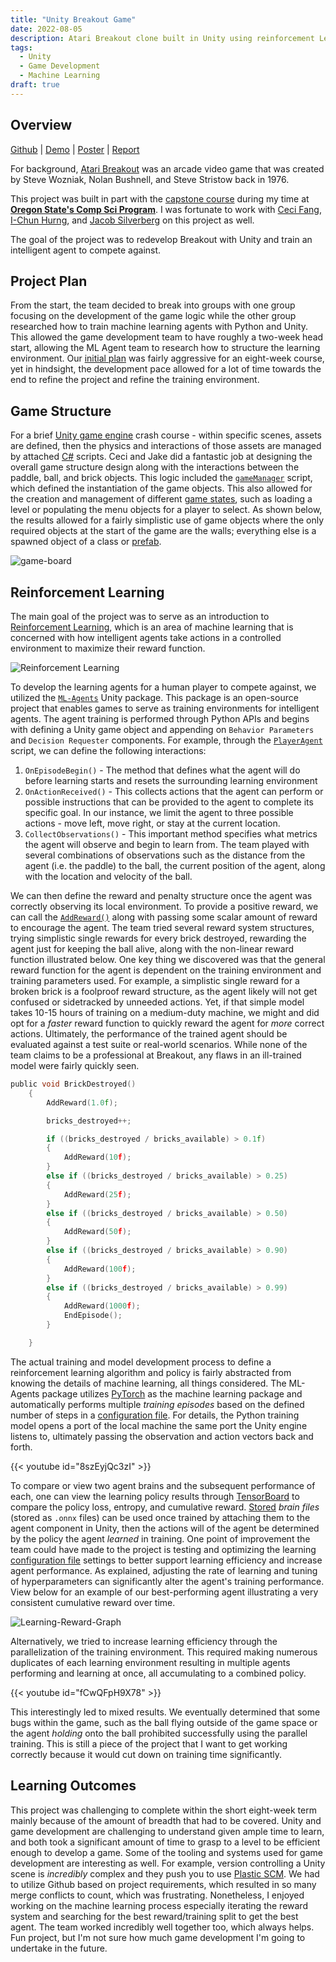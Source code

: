 ```yaml
---
title: "Unity Breakout Game"
date: 2022-08-05
description: Atari Breakout clone built in Unity using reinforcement Learning for the computer agent
tags: 
  - Unity
  - Game Development
  - Machine Learning
draft: true 
---
```


## Overview
[Github](https://github.com/Minkus-14/ML-Breakout) | [Demo](https://jaredtconnor.github.io/ML-Breakout/) | [Poster](/images/project_images/ml_breakout/ML-Breakout-Poster.pdf) | [Report](/images/project_images/ml_breakout/final-report.pdf)

For background, [Atari Breakout](https://en.wikipedia.org/wiki/Breakout_(video_game)) was an arcade video game that was created by Steve Wozniak, Nolan Bushnell, and Steve Stristow back in 1976. 

This project was built in part with the [capstone course](https://ecampus.oregonstate.edu/soc/ecatalog/ecoursedetail.htm?subject=CS&coursenumber=467&termcode=all) during my time at [**Oregon State's Comp Sci Program**](https://eecs.oregonstate.edu/academic/online-cs-postbacc). I was fortunate to work with [Ceci Fang](https://github.com/CcEeCcIi), [I-Chun Hurng](https://www.linkedin.com/in/ichunhurng/), and [Jacob Silverberg](https://www.linkedin.com/in/jacobsilverberg/) on this project as well.  

The goal of the project was to redevelop Breakout with Unity and train an intelligent agent to compete against.

## Project Plan 
From the start, the team decided to break into groups with one group focusing on the development of the game logic while the other group researched how to train machine learning agents with Python and Unity. This allowed the game development team to have roughly a two-week head start, allowing the ML Agent team to research how to structure the learning environment. Our [initial plan](/files/ML_Breakout_Task.pdf) was fairly aggressive for an eight-week course, yet in hindsight, the development pace allowed for a lot of time towards the end to refine the project and refine the training environment.
  
## Game Structure 
For a brief [Unity game engine](https://en.wikipedia.org/wiki/Unity_(game_engine)) crash course - within specific scenes, assets are defined, then the physics and interactions of those assets are managed by attached [C#](https://docs.microsoft.com/en-us/archive/msdn-magazine/2014/august/unity-developing-your-first-game-with-unity-and-csharp) scripts. Ceci and Jake did a fantastic job at designing the overall game structure design along with the interactions between the paddle, ball, and brick objects. This logic included the [`gameManager`](https://github.com/Minkus-14/ML-Breakout/blob/main/Assets/Scripts/MainScripts/GameManager.cs) script, which defined the instantiation of the game objects. This also allowed for the creation and management of different [game states](https://www.youtube.com/watch?v=4I0vonyqMi8), such as loading a level or populating the menu objects for a player to select. As shown below, the results allowed for a fairly simplistic use of game objects where the only required objects at the start of the game are the walls; everything else is a spawned object of a class or [prefab](https://docs.unity3d.com/Manual/Prefabs.html).

![game-board](/images/project_images/ml_breakout/game-board.png)  

## Reinforcement Learning

The main goal of the project was to serve as an introduction to [Reinforcement Learning](https://en.wikipedia.org/wiki/Reinforcement_learning), which is an area of machine learning that is concerned with how intelligent agents take actions in a controlled environment to maximize their reward function. 

![Reinforcement Learning](/images/project_images/ml_breakout/Reinforcement-Learning.png)

To develop the learning agents for a human player to compete against, we utilized the [`ML-Agents`](https://github.com/Unity-Technologies/ml-agents) Unity package. This package is an open-source project that enables games to serve as training environments for intelligent agents. The agent training is performed through Python APIs and begins with defining a Unity game object and appending on `Behavior Parameters` and `Decision Requester` components. For example, through the [`PlayerAgent`](https://github.com/Minkus-14/ML-Breakout/blob/main/Assets/Scripts/AgentScripts/PlayerAgent.cs) script, we can define the following interactions:

1. `OnEpisodeBegin()` - The method that defines what the agent will do before learning starts and resets the surrounding learning environment 
2. `OnActionReceived()` - This collects actions that the agent can perform or possible instructions that can be provided to the agent to complete its specific goal. In our instance, we limit the agent to three possible actions - move left, move right, or stay at the current location.  
3. `CollectObservations()` - This important method specifies what metrics the agent will observe and begin to learn from. The team played with several combinations of observations such as the distance from the agent (i.e. the paddle) to the ball, the current position of the agent, along with the location and velocity of the ball. 

We can then define the reward and penalty structure once the agent was correctly observing its local environment. To provide a positive reward, we can call the [`AddReward()`](https://github.com/Unity-Technologies/ml-agents/blob/release_19_docs/docs/Learning-Environment-Design-Agents.md#rewards) along with passing some scalar amount of reward to encourage the agent. The team tried several reward system structures, trying simplistic single rewards for every brick destroyed, rewarding the agent just for keeping the ball alive, along with the non-linear reward function illustrated below. One key thing we discovered was that the general reward function for the agent is dependent on the training environment and training parameters used. For example, a simplistic single reward for a broken brick is a foolproof reward structure, as the agent likely will not get confused or sidetracked by unneeded actions. Yet, if that simple model takes 10-15 hours of training on a medium-duty machine, we might and did opt for a _faster_ reward function to quickly reward the agent for _more_ correct actions. Ultimately, the performance of the trained agent should be evaluated against a test suite or real-world scenarios. While none of the team claims to be a professional at Breakout, any flaws in an ill-trained model were fairly quickly seen.


```c
public void BrickDestroyed()
    {
        AddReward(1.0f);

        bricks_destroyed++; 

        if ((bricks_destroyed / bricks_available) > 0.1f)
        {
            AddReward(10f);
        } 
        else if ((bricks_destroyed / bricks_available) > 0.25)
        {
            AddReward(25f);
        }
        else if ((bricks_destroyed / bricks_available) > 0.50)
        {
            AddReward(50f);
        }
        else if ((bricks_destroyed / bricks_available) > 0.90)
        {
            AddReward(100f);
        }
        else if ((bricks_destroyed / bricks_available) > 0.99)
        {
            AddReward(1000f);
            EndEpisode();
        }

    }
```

The actual training and model development process to define a reinforcement learning algorithm and policy is fairly abstracted from knowing the details of machine learning, all things considered. The ML-Agents package utilizes [PyTorch](https://pytorch.org/) as the machine learning package and automatically performs multiple *training episodes* based on the defined number of steps in a [configuration file](https://github.com/Minkus-14/ML-Breakout/blob/main/paddle-agent-config.yaml). For details, the Python training model opens a port of the local machine the same port the Unity engine listens to, ultimately passing the observation and action vectors back and forth.  

{{< youtube id="8szEyjQc3zI" >}} 

To compare or view two agent brains and the subsequent performance of each, one can view the learning policy results through [TensorBoard](https://github.com/Unity-Technologies/ml-agents/blob/release_19_docs/docs/Using-Tensorboard.md) to compare the policy loss, entropy, and cumulative reward. [Stored](https://github.com/Minkus-14/ML-Breakout/tree/main/Assets/PlayerBrains) _brain files_ (stored as `.onnx` files) can be used once trained by attaching them to the agent component in Unity, then the actions will of the agent be determined by the policy the agent *learned* in training. One point of improvement the team could have made to the project is testing and optimizing the learning [configuration file](https://github.com/Unity-Technologies/ml-agents/blob/release_19_docs/docs/Training-Configuration-File.md) settings to better support learning efficiency and increase agent performance. As explained, adjusting the rate of learning and tuning of hyperparameters can significantly alter the agent's training performance. View below for an example of our best-performing agent illustrating a very consistent cumulative reward over time. 

![Learning-Reward-Graph](/images/project_images/ml_breakout/training-reward.png) 

Alternatively, we tried to increase learning efficiency through the parallelization of the training environment. This required making numerous duplicates of each learning environment resulting in multiple agents performing and learning at once, all accumulating to a combined policy.

{{< youtube id="fCwQFpH9X78" >}} 

This interestingly led to mixed results. We eventually determined that some bugs within the game, such as the ball flying outside of the game space or the agent *holding* onto the ball prohibited successfully using the parallel training. This is still a piece of the project that I want to get working correctly because it would cut down on training time significantly. 
 
## Learning Outcomes 
This project was challenging to complete within the short eight-week term mainly because of the amount of breadth that had to be covered. Unity and game development are challenging to understand given ample time to learn, and both took a significant amount of time to grasp to a level to be efficient enough to develop a game. Some of the tooling and systems used for game development are interesting as well. For example, version controlling a Unity scene is *incredibly* complex and they push you to use [Plastic SCM](https://www.plasticscm.com/). We had to utilize Github based on project requirements, which resulted in so many merge conflicts to count, which was frustrating. Nonetheless, I enjoyed working on the machine learning process especially iterating the reward system and searching for the best reward/training split to get the best agent. The team worked incredibly well together too, which always helps. Fun project, but I'm not sure how much game development I'm going to undertake in the future. 


